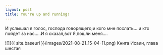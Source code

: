 ```yaml
---
layout: post
title: You're up and running!
---
```


И услышал я голос, господа говорящего,и кого мне послать....и кто пойдет за нас.....И я сказал,вот Я,пошли меня....


![]({{ site.baseurl }}/images/2021-08-21_15-04-11.png)
Книга Исаии, глава шестая
